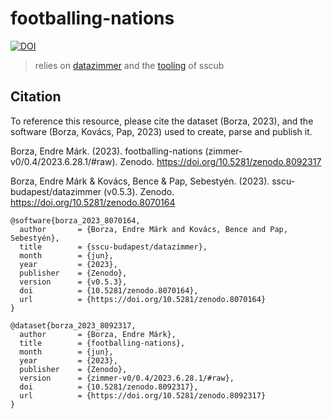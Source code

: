 # footballing-nations

[![DOI](https://zenodo.org/badge/doi/10.5281/zenodo.8092317.svg)](https://doi.org/10.5281/zenodo.8092317)
> relies on [datazimmer](https://github.com/sscu-budapest/datazimmer) and the [tooling](https://sscu-budapest.github.io/tooling) of sscub

## Citation

To reference this resource, please cite the dataset (Borza, 2023), and the software (Borza, Kovács, Pap, 2023) used to create, parse and publish it.

Borza, Endre Márk. (2023). footballing-nations (zimmer-v0/0.4/2023.6.28.1/#raw). Zenodo. https://doi.org/10.5281/zenodo.8092317

Borza, Endre Márk & Kovács, Bence & Pap, Sebestyén. (2023). sscu-budapest/datazimmer (v0.5.3). Zenodo. https://doi.org/10.5281/zenodo.8070164

```
@software{borza_2023_8070164,
  author       = {Borza, Endre Márk and Kovács, Bence and Pap, Sebestyén},
  title        = {sscu-budapest/datazimmer},
  month        = {jun},
  year         = {2023},
  publisher    = {Zenodo},
  version      = {v0.5.3},
  doi          = {10.5281/zenodo.8070164},
  url          = {https://doi.org/10.5281/zenodo.8070164}
}
```

```
@dataset{borza_2023_8092317,
  author       = {Borza, Endre Márk},
  title        = {footballing-nations},
  month        = {jun},
  year         = {2023},
  publisher    = {Zenodo},
  version      = {zimmer-v0/0.4/2023.6.28.1/#raw},
  doi          = {10.5281/zenodo.8092317},
  url          = {https://doi.org/10.5281/zenodo.8092317}
}
```
